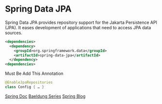 # Spring Data JPA

Spring Data JPA provides repository support for the Jakarta Persistence API (JPA). It eases development of applications
that need to access JPA data sources.

```xml
<dependencies>
  <dependency>
    <groupId>org.springframework.data</groupId>
    <artifactId>spring-data-jpa</artifactId>
  </dependency>
<dependencies>
```

Must Be Add This Annotation

```java
@EnableJpaRepositories
class Config { … }
```

[Spring Doc](https://docs.spring.io/spring-data/jpa/docs/current/reference/html/)
[Baeldung Series](https://www.baeldung.com/spring-data)
[Spring Blog](https://spring.io/blog/2011/04/26/advanced-spring-data-jpa-specifications-and-querydsl)
